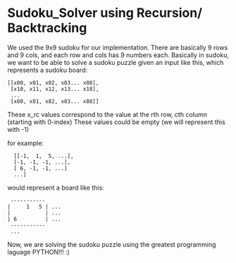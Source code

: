# Sudoku_Solver using Recursion/ Backtracking
We used the 9x9 sudoku for our implementation. There are basically 9 rows and 9 cols, and each row and cols has 9 numbers each. 
Basically in sudoku, we want to be able to solve a sudoku puzzle given an input like this, which represents a sudoku board:
```
[[x00, x01, x02, x03... x08],
 [x10, x11, x12, x13... x18],
 ...
 [x80, x81, x82, x83... x88]]
```

These x_rc values correspond to the value at the rth row, cth column (starting with 0-index) These values could be empty (we will represent this with -1)

 for example:
 ```
   [[-1,  1,  5, ...],
   [-1, -1, -1, ...],
   [ 6, -1, -1, ...]
   ...]
```
 would represent a board like this:
```
 -----------
|     1   5 | ...
|           | ...
| 6         | ...
 -----------
 ...
```

 Now, we are solving the sudoku puzzle using the greatest programming laguage PYTHON!!! :)

